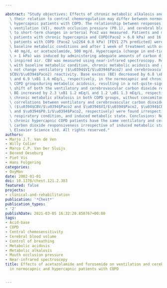 ---
abstract: "Study objectives: Effects of chronic metabolic alkalosis and acidosis and\
  \ their relation to central chemoregulation may differ between normocapnic and chronic\
  \ hypercapnic patients with COPD. The relationship between responses of inspired\
  \ ventilation (VI), mouth occlusion pressure (P0.1), and cerebral blood volume (CBV),\
  \ to short-term changes in arterial Pco2 was measured. Patients and methods: Seventeen\
  \ patients with chronic hypercapnia and COPD(Paco2 > 6.0 kPa) and 16 normocapnic\
  \ patients with COPD (Paco2 \u2264 6.0 kPa) [FEV1 27% predicted] were studied under\
  \ baseline metabolic conditions and after 1 week of treatment with oral furosemide,\
  \ 40 mg/d, or acetazolamide, 500 mg/d. Hypercapnia (change in end-tidal carbon dioxide\
  \ > 1 kPa) was induced by administering adequate amounts of carbon dioxide in the\
  \ inspired air. CBV was measured using near-infrared spectroscopy. Results: Compared\
  \ with baseline metabolic condition, chronic metabolic acidosis and alkalosis did\
  \ not change ventilatory ($\u0394$VI/$\u0394$Paco2) and cerebrovascular ($\u0394\
  $CBV/$\u0394$Paco2) reactivity. Base excess (BE) decreased by 6.8 \xB1 1.1 mEq/L\
  \ and 6.9 \xB1 1.6 mEq/L, respectively, in the normocapnic and chronic hypercapnic\
  \ COPD groupsduring metabolic acidosis, resulting in a not-quite-significant leftward\
  \ shift of both the ventilatory and cerebrovascular carbon dioxide response curve.\
  \ BE increased by 2.3 \xB1 1.2 mEq/L and 1.2 \xB1 1.3 mEq/L, respectively, during\
  \ chronic metabolic alkalosis in both COPD groups, without concomitant shift. Poor\
  \ correlations between ventilatory and cerebrovascular carbon dioxide responsiveness\
  \ ($\u0394$CBV/$\u0394$Paco2 and $\u0394$VI/$\u0394$Paco2, $\u0394$CBV/$\u0394$Paco2\
  \ and $\u0394$P0.1/$\u0394$Paco2, respectively) were found irrespective of baseline,\
  \ respiratory condition, and induced metabolic state. Conclusions: Normocapnic and\
  \ chronic hypercapnic COPD patients have the same ventilatory and cerebrovascular\
  \ carbon dioxide responsiveness irrespective of induced metabolic state. \xA9 2002\
  \ Elsevier Science Ltd. All rights reserved."
authors:
- Marjo J.T. Van de Ven
- Willy Colier
- Marco C.P. Van Der Sluijs
- Berend Oeseburg
- Piet Vis
- Hans Folgering
categories:
- OxyMon
date: 2002-01-01
doi: 10.1378/chest.121.2.383
featured: false
projects:
- clinical-and-rehabilitation
publication: '*Chest*'
publication_types:
- '2'
publishDate: 2021-03-05 16:32:20.850767+00:00
tags:
- Acid-base
- COPD
- Central chemosensitivity
- Cerebral blood volume
- Control of breathing
- Metabolic acidosis
- Metabolic alkalosis
- Mouth occlusion pressure
- Near-infrared spectroscopy
title: Effects of acetazolamide and furosemide on ventilation and cerebral blood volume
  in normocapnic and hypercapnic patients with COPD

---
